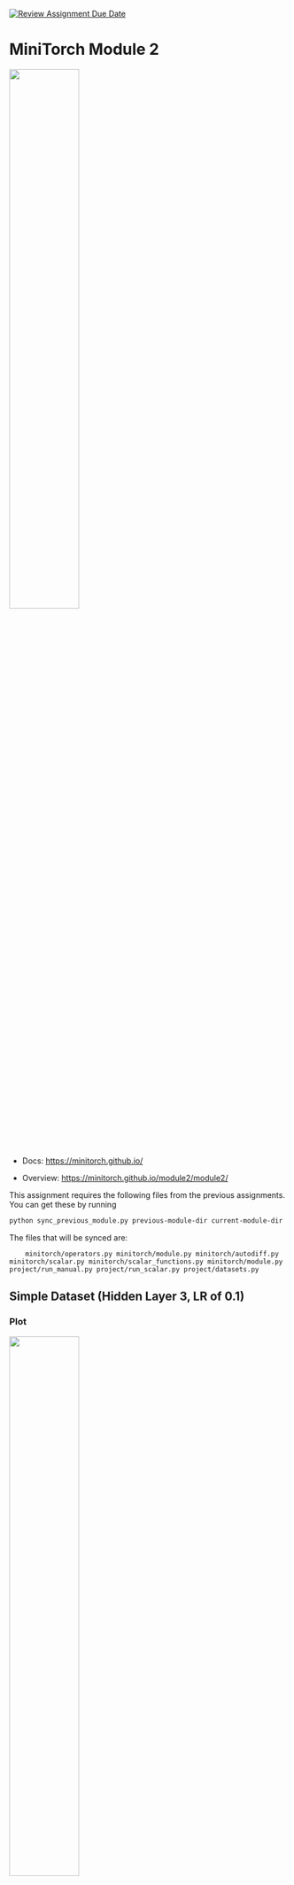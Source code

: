 [![Review Assignment Due Date](https://classroom.github.com/assets/deadline-readme-button-22041afd0340ce965d47ae6ef1cefeee28c7c493a6346c4f15d667ab976d596c.svg)](https://classroom.github.com/a/YFgwt0yY)
# MiniTorch Module 2

<img src="https://minitorch.github.io/minitorch.svg" width="50%">


* Docs: https://minitorch.github.io/

* Overview: https://minitorch.github.io/module2/module2/

This assignment requires the following files from the previous assignments. You can get these by running

```bash
python sync_previous_module.py previous-module-dir current-module-dir
```

The files that will be synced are:

        minitorch/operators.py minitorch/module.py minitorch/autodiff.py minitorch/scalar.py minitorch/scalar_functions.py minitorch/module.py project/run_manual.py project/run_scalar.py project/datasets.py

## Simple Dataset (Hidden Layer 3, LR of 0.1)

### Plot
<img src="imgs/simpleplot.png" width="50%">

### Loss Graph
<img src="imgs/simpleloss.png" width="100%">

### Loss Data
Epoch: 0/500, loss: 0, correct: 0\
Epoch: 10/500, loss: 35.79974388362853, correct: 20\
Epoch: 20/500, loss: 34.07633936611292, correct: 31\
Epoch: 30/500, loss: 33.45595397466262, correct: 30\
Epoch: 40/500, loss: 33.037221008527546, correct: 30\
Epoch: 50/500, loss: 32.65814794263026, correct: 30\
Epoch: 60/500, loss: 32.36573216568706, correct: 30\
Epoch: 70/500, loss: 32.09888682594517, correct: 30\
Epoch: 80/500, loss: 31.78087887691952, correct: 30\
Epoch: 90/500, loss: 31.401648349957522, correct: 30\
Epoch: 100/500, loss: 30.943264689457532, correct: 30\
Epoch: 110/500, loss: 30.386477035192144, correct: 30\
Epoch: 120/500, loss: 29.709221627240574, correct: 34\
Epoch: 130/500, loss: 28.88751157088813, correct: 40\
Epoch: 140/500, loss: 27.91027422808082, correct: 42\
Epoch: 150/500, loss: 26.762992161781263, correct: 44\
Epoch: 160/500, loss: 25.48795083311222, correct: 48\
Epoch: 170/500, loss: 24.153502468182293, correct: 49\
Epoch: 180/500, loss: 22.73549685310775, correct: 49\
Epoch: 190/500, loss: 21.264818988626203, correct: 49\
Epoch: 200/500, loss: 19.815145569534813, correct: 50\
Epoch: 210/500, loss: 18.453067537174537, correct: 50\
Epoch: 220/500, loss: 17.171793727078747, correct: 50\
Epoch: 230/500, loss: 15.957068405235526, correct: 50\
Epoch: 240/500, loss: 14.840669361964773, correct: 50\
Epoch: 250/500, loss: 13.813782277493521, correct: 50\
Epoch: 260/500, loss: 12.885099659698593, correct: 50\
Epoch: 270/500, loss: 12.046455434202016, correct: 50\
Epoch: 280/500, loss: 11.292133286090673, correct: 50\
Epoch: 290/500, loss: 10.61044496014656, correct: 50\
Epoch: 300/500, loss: 9.993942127078078, correct: 50\
Epoch: 310/500, loss: 9.43047208070305, correct: 50\
Epoch: 320/500, loss: 8.9144434150001, correct: 50\
Epoch: 330/500, loss: 8.443309050410086, correct: 50\
Epoch: 340/500, loss: 8.015466310946714, correct: 50\
Epoch: 350/500, loss: 7.62644334905007, correct: 50\
Epoch: 360/500, loss: 7.269076182527271, correct: 50\
Epoch: 370/500, loss: 6.938683785750776, correct: 50\
Epoch: 380/500, loss: 6.634211435905774, correct: 50\
Epoch: 390/500, loss: 6.355161348527034, correct: 50\
Epoch: 400/500, loss: 6.097478803005744, correct: 50\
Epoch: 410/500, loss: 5.858628878797319, correct: 50\
Epoch: 420/500, loss: 5.636382704123928, correct: 50\
Epoch: 430/500, loss: 5.428399153277882, correct: 50\
Epoch: 440/500, loss: 5.233402421116185, correct: 50\
Epoch: 450/500, loss: 5.0503015753047675, correct: 50\
Epoch: 460/500, loss: 4.878082312366759, correct: 50\
Epoch: 470/500, loss: 4.715875687725097, correct: 50\
Epoch: 480/500, loss: 4.562879752884203, correct: 50\
Epoch: 490/500, loss: 4.418378072326041, correct: 50\
Epoch: 500/500, loss: 4.28173139512602, correct: 50

## Diag Dataset (Hidden Layer 7, LR of 0.1)

### Plot
<img src="imgs/diagplot.png" width="50%">

### Loss Graph
<img src="imgs/diagloss.png" width="100%">

### Loss Data
Epoch: 0/700, loss: 0, correct: 0\
Epoch: 10/700, loss: 16.15585018659756, correct: 45\
Epoch: 20/700, loss: 15.222759656698303, correct: 45\
Epoch: 30/700, loss: 14.962123333216505, correct: 45\
Epoch: 40/700, loss: 14.785846384798345, correct: 45\
Epoch: 50/700, loss: 14.615495038536755, correct: 45\
Epoch: 60/700, loss: 14.43661792229324, correct: 45\
Epoch: 70/700, loss: 14.25326591740423, correct: 45\
Epoch: 80/700, loss: 14.057794461547278, correct: 45\
Epoch: 90/700, loss: 13.848876190354073, correct: 45\
Epoch: 100/700, loss: 13.62562942818922, correct: 45\
Epoch: 110/700, loss: 13.388049135778978, correct: 45\
Epoch: 120/700, loss: 13.134028658114016, correct: 45\
Epoch: 130/700, loss: 12.8613167475171, correct: 45\
Epoch: 140/700, loss: 12.569526156923962, correct: 45\
Epoch: 150/700, loss: 12.259267227912103, correct: 45\
Epoch: 160/700, loss: 11.930487889344306, correct: 45\
Epoch: 170/700, loss: 11.583323387069074, correct: 45\
Epoch: 180/700, loss: 11.218592025463543, correct: 45\
Epoch: 190/700, loss: 10.837914005921785, correct: 45\
Epoch: 200/700, loss: 10.443244155812776, correct: 45\
Epoch: 210/700, loss: 10.037067702699321, correct: 45\
Epoch: 220/700, loss: 9.639252008592292, correct: 45\
Epoch: 230/700, loss: 9.243751497658824, correct: 45\
Epoch: 240/700, loss: 8.855282974785545, correct: 45\
Epoch: 250/700, loss: 8.47337616697259, correct: 45\
Epoch: 260/700, loss: 8.102677360465723, correct: 45\
Epoch: 270/700, loss: 7.7409610802462305, correct: 46\
Epoch: 280/700, loss: 7.393709162228185, correct: 46\
Epoch: 290/700, loss: 7.06227008246727, correct: 46\
Epoch: 300/700, loss: 6.744325967768364, correct: 47\
Epoch: 310/700, loss: 6.486257966233686, correct: 47\
Epoch: 320/700, loss: 6.242615175552369, correct: 47\
Epoch: 330/700, loss: 6.009275548623733, correct: 47\
Epoch: 340/700, loss: 5.7873313477601735, correct: 47\
Epoch: 350/700, loss: 5.575430027339238, correct: 47\
Epoch: 360/700, loss: 5.3740324844899146, correct: 47\
Epoch: 370/700, loss: 5.182395232831971, correct: 48\
Epoch: 380/700, loss: 5.001287945459113, correct: 48\
Epoch: 390/700, loss: 4.829671028584298, correct: 48\
Epoch: 400/700, loss: 4.6668510845009274, correct: 48\
Epoch: 410/700, loss: 4.511155448651602, correct: 48\
Epoch: 420/700, loss: 4.363732886187844, correct: 49\
Epoch: 430/700, loss: 4.223651879582099, correct: 49\
Epoch: 440/700, loss: 4.091007475308929, correct: 49\
Epoch: 450/700, loss: 3.963414618344529, correct: 49\
Epoch: 460/700, loss: 3.8466726277925574, correct: 49\
Epoch: 470/700, loss: 3.7357925572883697, correct: 49\
Epoch: 480/700, loss: 3.629909145394336, correct: 49\
Epoch: 490/700, loss: 3.5305883316812636, correct: 49\
Epoch: 500/700, loss: 3.4330999915009452, correct: 49\
Epoch: 510/700, loss: 3.340876688761358, correct: 49\
Epoch: 520/700, loss: 3.2526176729980567, correct: 49\
Epoch: 530/700, loss: 3.167284262889976, correct: 49\
Epoch: 540/700, loss: 3.0847869748103385, correct: 49\
Epoch: 550/700, loss: 3.0055205962230307, correct: 49\
Epoch: 560/700, loss: 2.929426162386546, correct: 49\
Epoch: 570/700, loss: 2.8562904222541485, correct: 49\
Epoch: 580/700, loss: 2.7850702722400125, correct: 49\
Epoch: 590/700, loss: 2.7164451077607126, correct: 50\
Epoch: 600/700, loss: 2.650209787709831, correct: 50\
Epoch: 610/700, loss: 2.5875805597510553, correct: 50\
Epoch: 620/700, loss: 2.527143650285205, correct: 50\
Epoch: 630/700, loss: 2.46922406374246, correct: 50\
Epoch: 640/700, loss: 2.4127926296283806, correct: 50\
Epoch: 650/700, loss: 2.3595877355404333, correct: 50\
Epoch: 660/700, loss: 2.309098666332852, correct: 50\
Epoch: 670/700, loss: 2.2582823640606207, correct: 50\
Epoch: 680/700, loss: 2.210444034081056, correct: 50\
Epoch: 690/700, loss: 2.1650931250476275, correct: 50\
Epoch: 700/700, loss: 2.1185960190184208, correct: 50

## Split Dataset (Hidden Layer 12, LR of 0.1)

### Plot
<img src="imgs/splitplot.png" width="50%">

### Loss Graph
<img src="imgs/splitloss.png" width="100%">

### Loss Data
Epoch: 0/1000, loss: 0, correct: 0\
Epoch: 10/1000, loss: 33.32125028178119, correct: 36\
Epoch: 20/1000, loss: 32.43406177287252, correct: 31\
Epoch: 30/1000, loss: 31.86828015426277, correct: 31\
Epoch: 40/1000, loss: 31.422921540769504, correct: 31\
Epoch: 50/1000, loss: 31.00112939017478, correct: 31\
Epoch: 60/1000, loss: 30.593588716382808, correct: 32\
Epoch: 70/1000, loss: 30.19744861985537, correct: 32\
Epoch: 80/1000, loss: 29.803467322531425, correct: 32\
Epoch: 90/1000, loss: 29.428613928602505, correct: 33\
Epoch: 100/1000, loss: 29.054932306045334, correct: 33\
Epoch: 110/1000, loss: 28.657977036291058, correct: 33\
Epoch: 120/1000, loss: 28.25172356979529, correct: 33\
Epoch: 130/1000, loss: 27.811961465048352, correct: 33\
Epoch: 140/1000, loss: 27.33547972427748, correct: 38\
Epoch: 150/1000, loss: 26.827142872556266, correct: 38\
Epoch: 160/1000, loss: 26.29908090480736, correct: 38\
Epoch: 170/1000, loss: 25.732064844378616, correct: 40\
Epoch: 180/1000, loss: 25.160292995822786, correct: 40\
Epoch: 190/1000, loss: 24.565238327326554, correct: 41\
Epoch: 200/1000, loss: 23.939393117777605, correct: 41\
Epoch: 210/1000, loss: 23.29246380501955, correct: 42\
Epoch: 220/1000, loss: 22.6421170213034, correct: 42\
Epoch: 230/1000, loss: 21.966125245814922, correct: 43\
Epoch: 240/1000, loss: 21.279325410393007, correct: 43\
Epoch: 250/1000, loss: 20.590873618563496, correct: 45\
Epoch: 260/1000, loss: 19.896444196704763, correct: 46\
Epoch: 270/1000, loss: 19.198954324081164, correct: 46\
Epoch: 280/1000, loss: 18.502540064271045, correct: 48\
Epoch: 290/1000, loss: 17.79822632988042, correct: 48\
Epoch: 300/1000, loss: 17.113480087990148, correct: 48\
Epoch: 310/1000, loss: 16.43676622212409, correct: 48\
Epoch: 320/1000, loss: 15.794432959616483, correct: 49\
Epoch: 330/1000, loss: 15.165985001698196, correct: 49\
Epoch: 340/1000, loss: 14.525804932913019, correct: 49\
Epoch: 350/1000, loss: 13.929085001726817, correct: 49\
Epoch: 360/1000, loss: 13.327770195442527, correct: 49\
Epoch: 370/1000, loss: 12.770161123716754, correct: 49\
Epoch: 380/1000, loss: 12.246797996143519, correct: 49\
Epoch: 390/1000, loss: 11.750248425910991, correct: 49\
Epoch: 400/1000, loss: 11.269041273942102, correct: 49\
Epoch: 410/1000, loss: 10.817337855400478, correct: 49\
Epoch: 420/1000, loss: 10.402252507689331, correct: 49\
Epoch: 430/1000, loss: 10.00890359196081, correct: 49\
Epoch: 440/1000, loss: 9.635241776675535, correct: 49\
Epoch: 450/1000, loss: 9.284818372023, correct: 49\
Epoch: 460/1000, loss: 8.953801261678166, correct: 49\
Epoch: 470/1000, loss: 8.623465549112932, correct: 49\
Epoch: 480/1000, loss: 8.295234830951792, correct: 49\
Epoch: 490/1000, loss: 7.940893243493974, correct: 49\
Epoch: 500/1000, loss: 7.648962839034088, correct: 49\
Epoch: 510/1000, loss: 7.391661809412096, correct: 49\
Epoch: 520/1000, loss: 7.152139213125678, correct: 49\
Epoch: 530/1000, loss: 6.926487608661979, correct: 49\
Epoch: 540/1000, loss: 6.7125600777478525, correct: 49\
Epoch: 550/1000, loss: 6.510129358508205, correct: 49\
Epoch: 560/1000, loss: 6.318574660656323, correct: 49\
Epoch: 570/1000, loss: 6.1363446958024, correct: 49\
Epoch: 580/1000, loss: 5.962983991584717, correct: 49\
Epoch: 590/1000, loss: 5.798848196585017, correct: 50\
Epoch: 600/1000, loss: 5.642181576823949, correct: 50\
Epoch: 610/1000, loss: 5.492621813252573, correct: 50\
Epoch: 620/1000, loss: 5.3497024395493815, correct: 50\
Epoch: 630/1000, loss: 5.2129132742350635, correct: 50\
Epoch: 640/1000, loss: 5.081837964534661, correct: 50\
Epoch: 650/1000, loss: 4.9561823954386, correct: 50\
Epoch: 660/1000, loss: 4.835611085490301, correct: 50\
Epoch: 670/1000, loss: 4.719867097947164, correct: 50\
Epoch: 680/1000, loss: 4.608716602185445, correct: 50\
Epoch: 690/1000, loss: 4.501809175354968, correct: 50\
Epoch: 700/1000, loss: 4.398903803539559, correct: 50\
Epoch: 710/1000, loss: 4.299752900849489, correct: 50\
Epoch: 720/1000, loss: 4.204147444730973, correct: 50\
Epoch: 730/1000, loss: 4.11189324664684, correct: 50\
Epoch: 740/1000, loss: 4.022863739883347, correct: 50\
Epoch: 750/1000, loss: 3.936876531177101, correct: 50\
Epoch: 760/1000, loss: 3.853855523302062, correct: 50\
Epoch: 770/1000, loss: 3.774140584897922, correct: 50\
Epoch: 780/1000, loss: 3.6978627234226313, correct: 50\
Epoch: 790/1000, loss: 3.62340303272677, correct: 50\
Epoch: 800/1000, loss: 3.552251043706429, correct: 50\
Epoch: 810/1000, loss: 3.4833460114745027, correct: 50\
Epoch: 820/1000, loss: 3.416527499418573, correct: 50\
Epoch: 830/1000, loss: 3.3521982845698624, correct: 50\
Epoch: 840/1000, loss: 3.2893219719816846, correct: 50\
Epoch: 850/1000, loss: 3.228563709336118, correct: 50\
Epoch: 860/1000, loss: 3.1710959211673893, correct: 50\
Epoch: 870/1000, loss: 3.1137014902952633, correct: 50\
Epoch: 880/1000, loss: 3.0595712169618663, correct: 50\
Epoch: 890/1000, loss: 3.0054042982598963, correct: 50\
Epoch: 900/1000, loss: 2.9541640274872045, correct: 50\
Epoch: 910/1000, loss: 2.904368448014193, correct: 50\
Epoch: 920/1000, loss: 2.8559356519657606, correct: 50\
Epoch: 930/1000, loss: 2.8086831919896436, correct: 50\
Epoch: 940/1000, loss: 2.7629600658245694, correct: 50\
Epoch: 950/1000, loss: 2.7179593096573513, correct: 50\
Epoch: 960/1000, loss: 2.674071486877392, correct: 50\
Epoch: 970/1000, loss: 2.6313175005278824, correct: 50\
Epoch: 980/1000, loss: 2.5905372262523945, correct: 50\
Epoch: 990/1000, loss: 2.5507514185393956, correct: 50\
Epoch: 1000/1000, loss: 2.5107908199495528, correct: 50

## Xor Dataset (Hidden Layer 16, LR of 0.1)

### Plot
<img src="imgs/xorplot.png" width="50%">

### Loss Graph
<img src="imgs/xorloss.png" width="100%">

### Loss Data
Epoch: 0/1200, loss: 0, correct: 0\
Epoch: 10/1200, loss: 30.882942049565102, correct: 31\
Epoch: 20/1200, loss: 29.741614856818003, correct: 34\
Epoch: 30/1200, loss: 28.959318325932877, correct: 34\
Epoch: 40/1200, loss: 28.273424181900616, correct: 34\
Epoch: 50/1200, loss: 27.64018327391583, correct: 34\
Epoch: 60/1200, loss: 27.0561032366967, correct: 34\
Epoch: 70/1200, loss: 26.49581752687416, correct: 34\
Epoch: 80/1200, loss: 25.916467592332225, correct: 35\
Epoch: 90/1200, loss: 25.31957460561807, correct: 39\
Epoch: 100/1200, loss: 24.71427563450349, correct: 40\
Epoch: 110/1200, loss: 24.092567293603636, correct: 40\
Epoch: 120/1200, loss: 23.433832817785568, correct: 41\
Epoch: 130/1200, loss: 22.731538369434322, correct: 41\
Epoch: 140/1200, loss: 21.999457699944927, correct: 43\
Epoch: 150/1200, loss: 21.25799519531202, correct: 43\
Epoch: 160/1200, loss: 20.503778163992056, correct: 43\
Epoch: 170/1200, loss: 19.765424459787067, correct: 44\
Epoch: 180/1200, loss: 19.054388697807447, correct: 45\
Epoch: 190/1200, loss: 18.32596574881824, correct: 46\
Epoch: 200/1200, loss: 17.63333899926299, correct: 47\
Epoch: 210/1200, loss: 16.97007695101802, correct: 47\
Epoch: 220/1200, loss: 16.352595370666744, correct: 47\
Epoch: 230/1200, loss: 15.76968533910946, correct: 47\
Epoch: 240/1200, loss: 15.217349944342867, correct: 47\
Epoch: 250/1200, loss: 14.695272687701815, correct: 48\
Epoch: 260/1200, loss: 14.203769738243984, correct: 48\
Epoch: 270/1200, loss: 13.744671877959034, correct: 48\
Epoch: 280/1200, loss: 13.316648243403385, correct: 49\
Epoch: 290/1200, loss: 12.90951325624621, correct: 49\
Epoch: 300/1200, loss: 12.519734106673322, correct: 49\
Epoch: 310/1200, loss: 12.141846303081424, correct: 49\
Epoch: 320/1200, loss: 11.775267774654964, correct: 49\
Epoch: 330/1200, loss: 11.415768352891458, correct: 49\
Epoch: 340/1200, loss: 11.05501508952029, correct: 49\
Epoch: 350/1200, loss: 10.66099629523892, correct: 49\
Epoch: 360/1200, loss: 10.30413225468313, correct: 49\
Epoch: 370/1200, loss: 9.977605512293062, correct: 49\
Epoch: 380/1200, loss: 9.69440736433203, correct: 49\
Epoch: 390/1200, loss: 9.43173083987098, correct: 49\
Epoch: 400/1200, loss: 9.18477274469459, correct: 49\
Epoch: 410/1200, loss: 8.94800921397954, correct: 49\
Epoch: 420/1200, loss: 8.723082760508861, correct: 49\
Epoch: 430/1200, loss: 8.50426280893533, correct: 49\
Epoch: 440/1200, loss: 8.291125762824636, correct: 49\
Epoch: 450/1200, loss: 8.078244057199196, correct: 49\
Epoch: 460/1200, loss: 7.88069031658039, correct: 49\
Epoch: 470/1200, loss: 7.689985699414805, correct: 49\
Epoch: 480/1200, loss: 7.509726338153752, correct: 49\
Epoch: 490/1200, loss: 7.33706296679819, correct: 49\
Epoch: 500/1200, loss: 7.162773042701726, correct: 49\
Epoch: 510/1200, loss: 7.005372827711102, correct: 49\
Epoch: 520/1200, loss: 6.839031908787121, correct: 49\
Epoch: 530/1200, loss: 6.688335594774403, correct: 49\
Epoch: 540/1200, loss: 6.532678073498404, correct: 49\
Epoch: 550/1200, loss: 6.385963744636211, correct: 49\
Epoch: 560/1200, loss: 6.247513038836254, correct: 49\
Epoch: 570/1200, loss: 6.107591636624864, correct: 49\
Epoch: 580/1200, loss: 5.972969553417211, correct: 49\
Epoch: 590/1200, loss: 5.844152597048985, correct: 49\
Epoch: 600/1200, loss: 5.717567955847269, correct: 49\
Epoch: 610/1200, loss: 5.593353214264858, correct: 49\
Epoch: 620/1200, loss: 5.47183062668418, correct: 49\
Epoch: 630/1200, loss: 5.361313947666661, correct: 49\
Epoch: 640/1200, loss: 5.256647802264372, correct: 49\
Epoch: 650/1200, loss: 5.138872681416203, correct: 49\
Epoch: 660/1200, loss: 5.02495212237986, correct: 49\
Epoch: 670/1200, loss: 4.938703554210722, correct: 49\
Epoch: 680/1200, loss: 4.823400827173784, correct: 49\
Epoch: 690/1200, loss: 4.741021524041847, correct: 49\
Epoch: 700/1200, loss: 4.631238802481242, correct: 49\
Epoch: 710/1200, loss: 4.546665385304829, correct: 49\
Epoch: 720/1200, loss: 4.461704950520652, correct: 49\
Epoch: 730/1200, loss: 4.375491855089218, correct: 49\
Epoch: 740/1200, loss: 4.286227156601838, correct: 49\
Epoch: 750/1200, loss: 4.205107760497102, correct: 49\
Epoch: 760/1200, loss: 4.125940047806279, correct: 49\
Epoch: 770/1200, loss: 4.049553394946328, correct: 49\
Epoch: 780/1200, loss: 3.9783766205888234, correct: 49\
Epoch: 790/1200, loss: 3.905342449693219, correct: 49\
Epoch: 800/1200, loss: 3.848467138796403, correct: 49\
Epoch: 810/1200, loss: 3.7773945450777426, correct: 49\
Epoch: 820/1200, loss: 3.704701077098525, correct: 49\
Epoch: 830/1200, loss: 3.642094749123015, correct: 49\
Epoch: 840/1200, loss: 3.587581004590708, correct: 49\
Epoch: 850/1200, loss: 3.514676773854453, correct: 49\
Epoch: 860/1200, loss: 3.4643853327985696, correct: 49\
Epoch: 870/1200, loss: 3.4011106659346755, correct: 49\
Epoch: 880/1200, loss: 3.3626702706052347, correct: 49\
Epoch: 890/1200, loss: 3.290719614179655, correct: 49\
Epoch: 900/1200, loss: 3.2584658197039453, correct: 49\
Epoch: 910/1200, loss: 3.216686207249924, correct: 49\
Epoch: 920/1200, loss: 3.1474053377080082, correct: 49\
Epoch: 930/1200, loss: 3.0983329515194153, correct: 49\
Epoch: 940/1200, loss: 3.053181958322387, correct: 49\
Epoch: 950/1200, loss: 2.999177704536424, correct: 49\
Epoch: 960/1200, loss: 2.953046228556244, correct: 49\
Epoch: 970/1200, loss: 2.911227328899403, correct: 49\
Epoch: 980/1200, loss: 2.8677299632221587, correct: 49\
Epoch: 990/1200, loss: 2.834717862440976, correct: 50\
Epoch: 1000/1200, loss: 2.8006357786074805, correct: 50\
Epoch: 1010/1200, loss: 2.7631586897776907, correct: 50\
Epoch: 1020/1200, loss: 2.7104689616023845, correct: 50\
Epoch: 1030/1200, loss: 2.676283488516572, correct: 50\
Epoch: 1040/1200, loss: 2.6524947472258997, correct: 50\
Epoch: 1050/1200, loss: 2.6004123142689077, correct: 50\
Epoch: 1060/1200, loss: 2.5722246936437196, correct: 50\
Epoch: 1070/1200, loss: 2.5509320135142817, correct: 50\
Epoch: 1080/1200, loss: 2.5059792359718873, correct: 50\
Epoch: 1090/1200, loss: 2.465153658740467, correct: 50\
Epoch: 1100/1200, loss: 2.4581125918873283, correct: 50\
Epoch: 1110/1200, loss: 2.4044508604627923, correct: 50\
Epoch: 1120/1200, loss: 2.379851574405813, correct: 50\
Epoch: 1130/1200, loss: 2.364483623792283, correct: 50\
Epoch: 1140/1200, loss: 2.336818982792233, correct: 50\
Epoch: 1150/1200, loss: 2.309671262551251, correct: 50\
Epoch: 1160/1200, loss: 2.2788658169084464, correct: 50\
Epoch: 1170/1200, loss: 2.2441671669168444, correct: 50\
Epoch: 1180/1200, loss: 2.2288039150014107, correct: 50\
Epoch: 1190/1200, loss: 2.199514214688927, correct: 50\
Epoch: 1200/1200, loss: 2.1693740890333935, correct: 50

## Circle Dataset (Hidden Layer 8, LR of 0.1)

### Plot
<img src="imgs/circleplot.png" width="50%">

### Loss Graph
<img src="imgs/circleloss.png" width="100%">

### Loss Data
Epoch: 0/1200, loss: 0, correct: 0\
Epoch: 10/1200, loss: 33.47213453328962, correct: 30\
Epoch: 20/1200, loss: 33.157203688467305, correct: 30\
Epoch: 30/1200, loss: 32.881763450724, correct: 30\
Epoch: 40/1200, loss: 32.62109833881866, correct: 30\
Epoch: 50/1200, loss: 32.39841250295973, correct: 30\
Epoch: 60/1200, loss: 32.179339690553114, correct: 30\
Epoch: 70/1200, loss: 31.928019246526127, correct: 30\
Epoch: 80/1200, loss: 31.666865117406147, correct: 30\
Epoch: 90/1200, loss: 31.427419602653238, correct: 30\
Epoch: 100/1200, loss: 31.191663601978316, correct: 30\
Epoch: 110/1200, loss: 30.938172728842417, correct: 30\
Epoch: 120/1200, loss: 30.62049385822748, correct: 30\
Epoch: 130/1200, loss: 30.274337330296742, correct: 31\
Epoch: 140/1200, loss: 29.971694845968464, correct: 33\
Epoch: 150/1200, loss: 29.65359256611997, correct: 33\
Epoch: 160/1200, loss: 29.302372023791552, correct: 32\
Epoch: 170/1200, loss: 28.933203679872953, correct: 32\
Epoch: 180/1200, loss: 28.545912525399523, correct: 33\
Epoch: 190/1200, loss: 28.149289877543254, correct: 34\
Epoch: 200/1200, loss: 27.718512341249625, correct: 35\
Epoch: 210/1200, loss: 27.283838989071935, correct: 36\
Epoch: 220/1200, loss: 26.835583550631732, correct: 36\
Epoch: 230/1200, loss: 26.34977437272568, correct: 36\
Epoch: 240/1200, loss: 25.8154600637994, correct: 36\
Epoch: 250/1200, loss: 25.261123285059096, correct: 36\
Epoch: 260/1200, loss: 24.693272061184206, correct: 37\
Epoch: 270/1200, loss: 24.10792199455619, correct: 37\
Epoch: 280/1200, loss: 23.51156073802249, correct: 38\
Epoch: 290/1200, loss: 22.90640188251521, correct: 38\
Epoch: 300/1200, loss: 22.29005798983235, correct: 38\
Epoch: 310/1200, loss: 21.655378744314568, correct: 38\
Epoch: 320/1200, loss: 20.926253615004832, correct: 42\
Epoch: 330/1200, loss: 20.16100336986908, correct: 44\
Epoch: 340/1200, loss: 19.330195065669468, correct: 46\
Epoch: 350/1200, loss: 18.551406909598164, correct: 47\
Epoch: 360/1200, loss: 17.758253261735693, correct: 47\
Epoch: 370/1200, loss: 16.998663466582524, correct: 48\
Epoch: 380/1200, loss: 16.271549569616493, correct: 50\
Epoch: 390/1200, loss: 15.5731720200556, correct: 50\
Epoch: 400/1200, loss: 14.898028645215108, correct: 50\
Epoch: 410/1200, loss: 14.237085253565503, correct: 50\
Epoch: 420/1200, loss: 13.628542223479565, correct: 50\
Epoch: 430/1200, loss: 13.013355740785919, correct: 50\
Epoch: 440/1200, loss: 12.463095268145697, correct: 50\
Epoch: 450/1200, loss: 12.131167789174016, correct: 50\
Epoch: 460/1200, loss: 12.331536652409536, correct: 47\
Epoch: 470/1200, loss: 12.836111074450631, correct: 47\
Epoch: 480/1200, loss: 12.987775319476125, correct: 47\
Epoch: 490/1200, loss: 13.125729470380385, correct: 46\
Epoch: 500/1200, loss: 12.74023034300463, correct: 46\
Epoch: 510/1200, loss: 12.083884021053764, correct: 47\
Epoch: 520/1200, loss: 11.292127451758109, correct: 47\
Epoch: 530/1200, loss: 10.986010467602455, correct: 47\
Epoch: 540/1200, loss: 12.109021796965985, correct: 44\
Epoch: 550/1200, loss: 10.177502417417974, correct: 47\
Epoch: 560/1200, loss: 8.375850454637964, correct: 50\
Epoch: 570/1200, loss: 8.146824035741366, correct: 50\
Epoch: 580/1200, loss: 9.169373127542976, correct: 47\
Epoch: 590/1200, loss: 12.46132943719011, correct: 43\
Epoch: 600/1200, loss: 9.919218748328062, correct: 46\
Epoch: 610/1200, loss: 7.249073662923767, correct: 49\
Epoch: 620/1200, loss: 6.8194177482689655, correct: 50\
Epoch: 630/1200, loss: 6.564882390804394, correct: 50\
Epoch: 640/1200, loss: 6.3555120049269105, correct: 50\
Epoch: 650/1200, loss: 6.167552959898962, correct: 50\
Epoch: 660/1200, loss: 5.991382729838019, correct: 50\
Epoch: 670/1200, loss: 5.824683667102028, correct: 50\
Epoch: 680/1200, loss: 5.665059187719109, correct: 50\
Epoch: 690/1200, loss: 5.511748293936603, correct: 50\
Epoch: 700/1200, loss: 5.36641360978302, correct: 50\
Epoch: 710/1200, loss: 5.228395155067595, correct: 50\
Epoch: 720/1200, loss: 5.1061834584582435, correct: 50\
Epoch: 730/1200, loss: 4.977415783878551, correct: 50\
Epoch: 740/1200, loss: 4.871831701715817, correct: 50\
Epoch: 750/1200, loss: 4.757270954829858, correct: 50\
Epoch: 760/1200, loss: 4.6726382512827636, correct: 50\
Epoch: 770/1200, loss: 4.598586099706504, correct: 50\
Epoch: 780/1200, loss: 4.536896637687628, correct: 50\
Epoch: 790/1200, loss: 4.520105311874736, correct: 50\
Epoch: 800/1200, loss: 4.29896976778478, correct: 50\
Epoch: 810/1200, loss: 4.153093467096628, correct: 50\
Epoch: 820/1200, loss: 4.025360023923976, correct: 50\
Epoch: 830/1200, loss: 3.9131525936212217, correct: 50\
Epoch: 840/1200, loss: 3.7904053084930576, correct: 50\
Epoch: 850/1200, loss: 3.6877311700070576, correct: 50\
Epoch: 860/1200, loss: 3.588255244888539, correct: 50\
Epoch: 870/1200, loss: 3.5027592866027364, correct: 50\
Epoch: 880/1200, loss: 3.4220334005025617, correct: 50\
Epoch: 890/1200, loss: 3.3439349000633203, correct: 50\
Epoch: 900/1200, loss: 3.2686904125548937, correct: 50\
Epoch: 910/1200, loss: 3.19595267637823, correct: 50\
Epoch: 920/1200, loss: 3.125834794308636, correct: 50\
Epoch: 930/1200, loss: 3.0582973693301727, correct: 50\
Epoch: 940/1200, loss: 2.9927158764732638, correct: 50\
Epoch: 950/1200, loss: 2.926072042586588, correct: 50\
Epoch: 960/1200, loss: 2.8647779050608686, correct: 50\
Epoch: 970/1200, loss: 2.805586821837626, correct: 50\
Epoch: 980/1200, loss: 2.7479172721880323, correct: 50\
Epoch: 990/1200, loss: 2.692642965858894, correct: 50\
Epoch: 1000/1200, loss: 2.639520430278935, correct: 50\
Epoch: 1010/1200, loss: 2.5883186129665923, correct: 50\
Epoch: 1020/1200, loss: 2.5373529147746168, correct: 50\
Epoch: 1030/1200, loss: 2.488852185515837, correct: 50\
Epoch: 1040/1200, loss: 2.4418397207166045, correct: 50\
Epoch: 1050/1200, loss: 2.396044077429902, correct: 50\
Epoch: 1060/1200, loss: 2.351819633774307, correct: 50\
Epoch: 1070/1200, loss: 2.3093550588842433, correct: 50\
Epoch: 1080/1200, loss: 2.2679030039533705, correct: 50\
Epoch: 1090/1200, loss: 2.2278182426927833, correct: 50\
Epoch: 1100/1200, loss: 2.188393093619265, correct: 50\
Epoch: 1110/1200, loss: 2.1502070701513984, correct: 50\
Epoch: 1120/1200, loss: 2.1130528881357935, correct: 50\
Epoch: 1130/1200, loss: 2.0770140444015612, correct: 50\
Epoch: 1140/1200, loss: 2.0418951084435095, correct: 50\
Epoch: 1150/1200, loss: 2.007698076263997, correct: 50\
Epoch: 1160/1200, loss: 1.974426257075336, correct: 50\
Epoch: 1170/1200, loss: 1.9422204679580266, correct: 50\
Epoch: 1180/1200, loss: 1.9109083717282278, correct: 50\
Epoch: 1190/1200, loss: 1.8803758210121884, correct: 50\
Epoch: 1200/1200, loss: 1.8507495273316696, correct: 50
